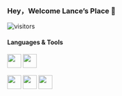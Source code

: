 ### Hey，Welcome Lance’s Place 👋

![visitors](https://visitor-badge.glitch.me/badge?page_id=page.id&left_color=green&right_color=red)

<!--
**Liklei/Liklei** is a ✨ _special_ ✨ repository because its `README.md` (this file) appears on your GitHub profile.

Here are some ideas to get you started:

- 🔭 I’m currently working on ...
- 🌱 I’m currently learning ...
- 👯 I’m looking to collaborate on ...
- 🤔 I’m looking for help with ...
- 💬 Ask me about ...
- 📫 How to reach me: ...
- 😄 Pronouns: ...
- ⚡ Fun fact: ...
-->

#### Languages & Tools
<a  href="https://nodejs.org/dist/latest-v16.x/docs/api/" target="_blank"><img height="32" width="32" style="color: #339933" src="https://cdn.jsdelivr.net/npm/simple-icons@v6/icons/nodedotjs.svg" /></a>
<a  href="https://nodejs.org/dist/latest-v16.x/docs/api/" target="_blank"><img height="32" width="32" style="color: #339933" src="https://cdn.jsdelivr.net/npm/simple-icons@v6/icons/electron.svg?color=#3178C6" /></a>


<img height="32" width="32" style="color: #339933" src="https://cdn.jsdelivr.net/npm/simple-icons@v6/icons/electron.svg" />
<img height="32" width="32" style="color: #339933" src="https://cdn.jsdelivr.net/npm/simple-icons@v6/icons/flutter.svg" />
<img height="32" width="32" style="color: #339933" src="https://cdn.jsdelivr.net/npm/simple-icons@v6/icons/typescript.svg" />





